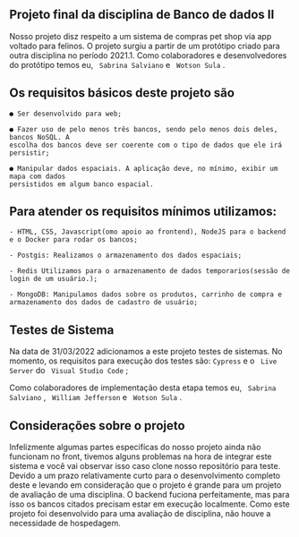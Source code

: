 ## Projeto final da disciplina de Banco de dados II

Nosso projeto disz respeito a um sistema de compras pet shop via app voltado para felinos. O projeto surgiu a partir de um protótipo criado para outra disciplina no período 2021.1. Como colaboradores e desenvolvedores do protótipo temos eu, ``` Sabrina Salviano```  e ``` Wotson Sula``` .

## Os requisitos básicos deste projeto são

```
● Ser desenvolvido para web;

● Fazer uso de pelo menos três bancos, sendo pelo menos dois deles, bancos NoSQL. A
escolha dos bancos deve ser coerente com o tipo de dados que ele irá persistir;

● Manipular dados espaciais. A aplicação deve, no mínimo, exibir um mapa com dados
persistidos em algum banco espacial.
```

## Para atender os requisitos mínimos utilizamos: 
```
- HTML, CSS, Javascript(omo apoio ao frontend), NodeJS para o backend e o Docker para rodar os bancos; 
```
```
- Postgis: Realizamos o armazenamento dos dados espaciais;
```
```
- Redis Utilizamos para o armazenamento de dados temporarios(sessão de login de um usuário.); 
```
```
- MongoDB: Manipulamos dados sobre os produtos, carrinho de compra e armazenamento dos dados de cadastro de usuário;
```
## Testes de Sistema

Na data de 31/03/2022 adicionamos a este projeto testes de sistemas. No momento, os requisitos para execução dos testes são:
```Cypress```  e o ``` Live Server```  do ``` Visual Studio Code``` ;

Como colaboradores de implementação desta etapa temos eu, ``` Sabrina Salviano``` , ``` William Jefferson```  e ``` Wotson Sula``` .

## Considerações sobre o projeto 

Infelizmente algumas partes especifícas do nosso projeto ainda não funcionam no front, tivemos alguns problemas na hora de integrar este sistema e você vai observar isso caso clone nosso repositório para teste. Devido a um prazo relativamente curto para o desenvolvimento completo deste e levando em consideração que o projeto é grande para um projeto de avaliação de uma disciplina. O backend fuciona perfeitamente, mas para isso os bancos citados precisam estar em execução localmente. Como este projeto foi desenvolvido para uma avaliação de disciplina, não houve a necessidade de hospedagem.
